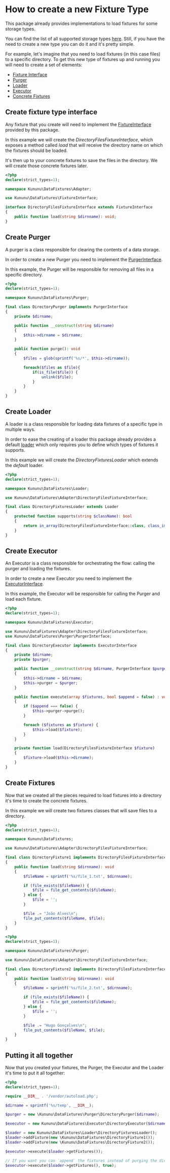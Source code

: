 # How to create a new Fixture Type

This package already provides implementations to load fixtures for some storage types.

You can find the list of all supported storage types [here](/README.md#Fixtures-types).
Still, if you have the need to create a new type you can do it and it's pretty simple.

For example, let's imagine that you need to load fixtures (in this case files) to a specific directory. To get this new type of fixtures up and running you will need to create a set of elements:
- [Fixture Interface](#Create-fixture-type-interface)
- [Purger](#Create-Purger)
- [Loader](#Create-Loader)
- [Executor](#Create-Executor)
- [Concrete Fixtures](#Create-Fixtures)

## Create fixture type interface

Any fixture that you create will need to implement the [FixtureInterface](/src/FixtureInterface.php) provided by this package.

In this example we will create the *DirectoryFilesFixtureInterface*, which exposes a method called *load* that will receive the directory name on which the fixtures should be loaded.

It's then up to your concrete fixtures to save the files in the directory. We will create those concrete fixtures later.

```php
<?php
declare(strict_types=1);

namespace Kununu\DataFixtures\Adapter;

use Kununu\DataFixtures\FixtureInterface;

interface DirectoryFilesFixtureInterface extends FixtureInterface
{
    public function load(string $dirnname): void;
}
```

## Create Purger

A purger is a class responsible for clearing the contents of a data storage.

In order to create a new Purger you need to implement the [PurgerInterface](/src/Purger/PurgerInterface.php).

In this example, the Purger will be responsible for removing all files in a specific directory.


```php
<?php
declare(strict_types=1);

namespace Kununu\DataFixtures\Purger;

final class DirectoryPurger implements PurgerInterface
{
    private $dirname;

    public function __construct(string $dirname)
    {
        $this->dirname = $dirname;
    }

    public function purge(): void
    {
        $files = glob(sprintf('%s/*', $this->dirname));

        foreach($files as $file){
            if(is_file($file)) {
                unlink($file);
            }
        }
    }
}

```

## Create Loader

A loader is a class responsible for loading data fixtures of a specific type in multiple ways.

In order to ease the creating of a loader this package already provides a default [loader](/src/Loader/Loader.php) which only requires you to define which types of fixtures it supports.

In this example we will create the *DirectoryFixturesLoader* which extends the *default* loader.

```php
<?php
declare(strict_types=1);

namespace Kununu\DataFixtures\Loader;

use Kununu\DataFixtures\Adapter\DirectoryFilesFixtureInterface;

final class DirectoryFixturesLoader extends Loader
{
    protected function supports(string $className): bool
    {
        return in_array(DirectoryFilesFixtureInterface::class, class_implements($className));
    }
}
```

## Create Executor

An Executor is a class responsible for orchestrating the flow: calling the purger and loading the fixtures.

In order to create a new Executor you need to implement the [ExecutorInterface](/src/Executor/ExecutorInterface.php).

In this example, the Executor will be responsible for calling the Purger and load each fixture.

```php
<?php
declare(strict_types=1);

namespace Kununu\DataFixtures\Executor;

use Kununu\DataFixtures\Adapter\DirectoryFilesFixtureInterface;
use Kununu\DataFixtures\Purger\PurgerInterface;

final class DirectoryExecutor implements ExecutorInterface
{
    private $dirname;
    private $purger;

    public function __construct(string $dirname, PurgerInterface $purger)
    {
        $this->dirname = $dirname;
        $this->purger = $purger;
    }

    public function execute(array $fixtures, bool $append = false) : void
    {
        if ($append === false) {
            $this->purger->purge();
        }

        foreach ($fixtures as $fixture) {
            $this->load($fixture);
        }
    }

    private function load(DirectoryFilesFixtureInterface $fixture)
    {
        $fixture->load($this->dirname);
    }
}
```

## Create Fixtures

Now that we created all the pieces required to load fixtures into a directory it's time to create the concrete fixtures.

In this example we will create two fixtures classes that will save files to a directory.

```php
<?php
declare(strict_types=1);

namespace Kununu\DataFixtures;

use Kununu\DataFixtures\Adapter\DirectoryFilesFixtureInterface;

final class DirectoryFixture1 implements DirectoryFilesFixtureInterface
{
    public function load(string $dirnname): void
    {
        $fileName = sprintf('%s/file_1.txt', $dirnname);

        if (file_exists($fileName)) {
            $file = file_get_contents($fileName);
        } else {
            $file = '';
        }

        $file .= "João Alves\n";
        file_put_contents($fileName, $file);
    }
}
```

```php
<?php
declare(strict_types=1);

namespace Kununu\DataFixtures\Purger;

use Kununu\DataFixtures\Adapter\DirectoryFilesFixtureInterface;

final class DirectoryFixture2 implements DirectoryFilesFixtureInterface
{
    public function load(string $dirnname): void
    {
        $fileName = sprintf('%s/file_2.txt', $dirnname);

        if (file_exists($fileName)) {
            $file = file_get_contents($fileName);
        } else {
            $file = '';
        }

        $file .= "Hugo Gonçalves\n";
        file_put_contents($fileName, $file);
    }
}
```

## Putting it all together

Now that you created your fixtures, the Purger, the Executor and the Loader it's time to put it all together:

```php
<?php
declare(strict_types=1);

require __DIR__ . '/vendor/autoload.php';

$dirname = sprintf('%s/temp', __DIR__);

$purger = new \Kununu\DataFixtures\Purger\DirectoryPurger($dirname);

$executor = new Kununu\DataFixtures\Executor\DirectoryExecutor($dirname, $purger);

$loader = new Kununu\DataFixtures\Loader\DirectoryFixturesLoader();
$loader->addFixture(new \Kununu\DataFixtures\DirectoryFixture1());
$loader->addFixture(new \Kununu\DataFixtures\DirectoryFixture2());

$executor->execute($loader->getFixtures());

// If you want you can `append` the fixtures instead of purging the directory
$executor->execute($loader->getFixtures(), true);
```
